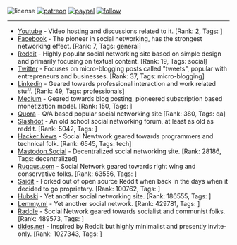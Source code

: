 ![license](https://img.shields.io/github/license/prahladyeri/siterank-stats.svg)
[![patreon](https://img.shields.io/badge/Patreon-brown.svg?logo=patreon)](https://www.patreon.com/prahladyeri)
[![paypal](https://img.shields.io/badge/PayPal-blue.svg?logo=paypal)](https://www.paypal.com/cgi-bin/webscr?cmd=_s-xclick&hosted_button_id=JM8FUXNFUK6EU)
[![follow](https://img.shields.io/twitter/follow/prahladyeri.svg?style=social)](https://twitter.com/prahladyeri)

---
- [Youtube](https://www.youtube.com/) - Video hosting and discussions related to it. [Rank: 2, Tags: ]
- [Facebook](https://www.facebook.com/) - The pioneer in social networking, has the strongest networking effect. [Rank: 7, Tags: general]
- [Reddit](https://www.reddit.com) - Highly popular social networking site based on simple design and primarily focusing on textual content. [Rank: 19, Tags: social]
- [Twitter](https://twitter.com/) - Focuses on micro-blogging posts called "tweets", popular with entrepreneurs and businesses. [Rank: 37, Tags: micro-blogging]
- [Linkedin](https://www.linkedin.com/) - Geared towards professional interaction and work related stuff. [Rank: 49, Tags: professionals]
- [Medium](https://medium.com/) - Geared towards blog posting, pioneered subscription based monetization model. [Rank: 150, Tags: ]
- [Quora](https://www.quora.com/) - Q/A based popular social networking site [Rank: 380, Tags: qa]
- [Slashdot](https://slashdot.org/) - An old school social networking forum, at least as old as reddit. [Rank: 5042, Tags: ]
- [Hacker News](https://news.ycombinator.com) - Social Newtwork geared towards programmers and technical folk. [Rank: 6545, Tags: tech]
- [Mastodon.Social](https://mastodon.social/) - Decentralized social networking site. [Rank: 28186, Tags: decentralized]
- [Ruqqus.com](https://ruqqus.com/) - Social Network geared towards right wing and conservative folks. [Rank: 63556, Tags: ]
- [Saidit](https://saidit.net/) - Forked out of open source Reddit when back in the days when it decided to go proprietary. [Rank: 100762, Tags: ]
- [Hubski](https://hubski.com/) - Yet another social networking site. [Rank: 186555, Tags: ]
- [Lemmy.ml](https://lemmy.ml/) - Yet another social network. [Rank: 429781, Tags: ]
- [Raddle](https://raddle.me/) - Social Network geared towards socialist and communist folks. [Rank: 489573, Tags: ]
- [tildes.net](https://tildes.net/) - Inspired by Reddit but highly minimalist and presently invite-only. [Rank: 1027343, Tags: ]

